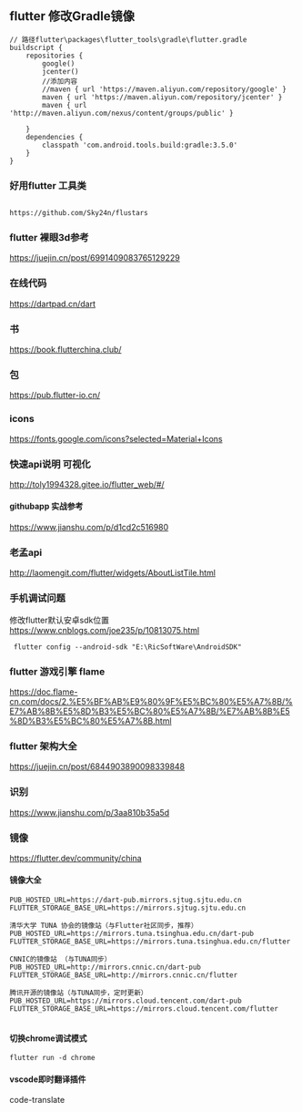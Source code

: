 
## flutter 修改Gradle镜像
```
// 路径flutter\packages\flutter_tools\gradle\flutter.gradle
buildscript {
    repositories {
        google()
        jcenter()
        //添加内容
        //maven { url 'https://maven.aliyun.com/repository/google' }
        maven { url 'https://maven.aliyun.com/repository/jcenter' }
        maven { url 'http://maven.aliyun.com/nexus/content/groups/public' }
 
    }
    dependencies {
        classpath 'com.android.tools.build:gradle:3.5.0'
    }
}
```
### 好用flutter 工具类
```

https://github.com/Sky24n/flustars
```
### flutter 裸眼3d参考
https://juejin.cn/post/6991409083765129229    


### 在线代码
https://dartpad.cn/dart

### 书
https://book.flutterchina.club/

### 包
https://pub.flutter-io.cn/
### icons
https://fonts.google.com/icons?selected=Material+Icons 
### 快速api说明 可视化
http://toly1994328.gitee.io/flutter_web/#/

#### githubapp 实战参考
https://www.jianshu.com/p/d1cd2c516980

### 老孟api
http://laomengit.com/flutter/widgets/AboutListTile.html

### 手机调试问题

 修改flutter默认安卓sdk位置
 https://www.cnblogs.com/joe235/p/10813075.html
 ```
  flutter config --android-sdk "E:\RicSoftWare\AndroidSDK"
 ```
### flutter 游戏引擎  flame
https://doc.flame-cn.com/docs/2.%E5%BF%AB%E9%80%9F%E5%BC%80%E5%A7%8B/%E7%AB%8B%E5%8D%B3%E5%BC%80%E5%A7%8B/%E7%AB%8B%E5%8D%B3%E5%BC%80%E5%A7%8B.html  

### flutter 架构大全
https://juejin.cn/post/6844903890098339848

### 识别
https://www.jianshu.com/p/3aa810b35a5d

### 镜像
https://flutter.dev/community/china
#### 镜像大全
```
PUB_HOSTED_URL=https://dart-pub.mirrors.sjtug.sjtu.edu.cn
FLUTTER_STORAGE_BASE_URL=https://mirrors.sjtug.sjtu.edu.cn

清华大学 TUNA 协会的镜像站（与Flutter社区同步，推荐）
PUB_HOSTED_URL=https://mirrors.tuna.tsinghua.edu.cn/dart-pub
FLUTTER_STORAGE_BASE_URL=https://mirrors.tuna.tsinghua.edu.cn/flutter

CNNIC的镜像站 （与TUNA同步）
PUB_HOSTED_URL=http://mirrors.cnnic.cn/dart-pub
FLUTTER_STORAGE_BASE_URL=http://mirrors.cnnic.cn/flutter

腾讯开源的镜像站（与TUNA同步，定时更新）
PUB_HOSTED_URL=https://mirrors.cloud.tencent.com/dart-pub
FLUTTER_STORAGE_BASE_URL=https://mirrors.cloud.tencent.com/flutter


```


#### 切换chrome调试模式
```
flutter run -d chrome

```

#### vscode即时翻译插件
code-translate

